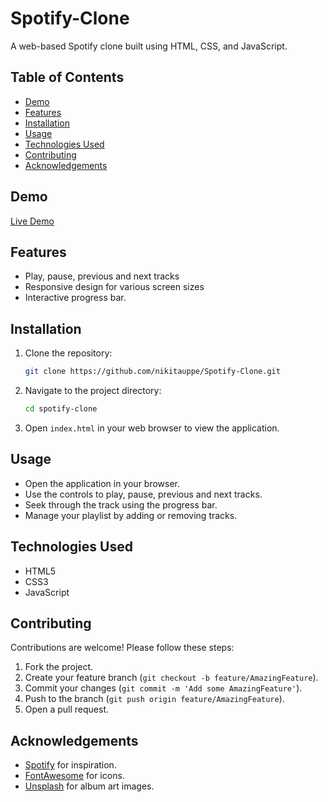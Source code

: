 # Spotify-Clone
A web-based Spotify clone built using HTML, CSS, and JavaScript.

## Table of Contents
- [Demo](#demo)
- [Features](#features)
- [Installation](#installation)
- [Usage](#usage)
- [Technologies Used](#technologies-used)
- [Contributing](#contributing)
- [Acknowledgements](#acknowledgements)

## Demo
[Live Demo](https://nikitauppe.github.io/Spotify-Clone/) <!-- Replace '#' with the link to your live demo if available -->

## Features
- Play, pause, previous and next tracks
- Responsive design for various screen sizes
- Interactive progress bar.
  
## Installation
1. Clone the repository:
   ```sh
   git clone https://github.com/nikitauppe/Spotify-Clone.git
   ```
2. Navigate to the project directory:
   ```sh
   cd spotify-clone
   ```
3. Open `index.html` in your web browser to view the application.

## Usage
- Open the application in your browser.
- Use the controls to play, pause, previous and next tracks.
- Seek through the track using the progress bar.
- Manage your playlist by adding or removing tracks.

## Technologies Used
- HTML5
- CSS3
- JavaScript

## Contributing
Contributions are welcome! Please follow these steps:
1. Fork the project.
2. Create your feature branch (`git checkout -b feature/AmazingFeature`).
3. Commit your changes (`git commit -m 'Add some AmazingFeature'`).
4. Push to the branch (`git push origin feature/AmazingFeature`).
5. Open a pull request.

## Acknowledgements
- [Spotify](https://www.spotify.com/) for inspiration.
- [FontAwesome](https://fontawesome.com/) for icons.
- [Unsplash](https://unsplash.com/) for album art images.
